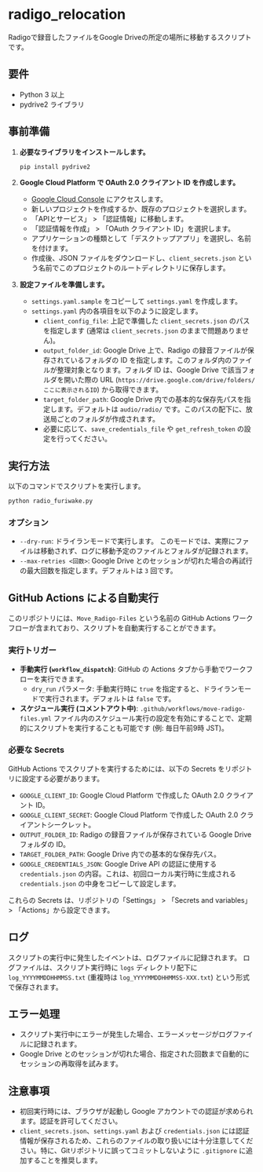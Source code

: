 # radigo_relocation

Radigoで録音したファイルをGoogle Driveの所定の場所に移動するスクリプトです。

## 要件

- Python 3 以上
- pydrive2 ライブラリ

## 事前準備

1.  **必要なライブラリをインストールします。**

    ```sh
    pip install pydrive2
    ```

2.  **Google Cloud Platform で OAuth 2.0 クライアント ID を作成します。**
    *   [Google Cloud Console](https://console.cloud.google.com/) にアクセスします。
    *   新しいプロジェクトを作成するか、既存のプロジェクトを選択します。
    *   「APIとサービス」 > 「認証情報」に移動します。
    *   「認証情報を作成」 > 「OAuth クライアント ID」を選択します。
    *   アプリケーションの種類として「デスクトップアプリ」を選択し、名前を付けます。
    *   作成後、JSON ファイルをダウンロードし、`client_secrets.json` という名前でこのプロジェクトのルートディレクトリに保存します。

3.  **設定ファイルを準備します。**
    *   `settings.yaml.sample` をコピーして `settings.yaml` を作成します。
    *   `settings.yaml` 内の各項目を以下のように設定します。
        *   `client_config_file`: 上記で準備した `client_secrets.json` のパスを指定します (通常は `client_secrets.json` のままで問題ありません)。
        *   `output_folder_id`: Google Drive 上で、Radigo の録音ファイルが保存されているフォルダの ID を指定します。このフォルダ内のファイルが整理対象となります。フォルダ ID は、Google Drive で該当フォルダを開いた際の URL (`https://drive.google.com/drive/folders/ここに表示されるID`) から取得できます。
        *   `target_folder_path`: Google Drive 内での基本的な保存先パスを指定します。デフォルトは `audio/radio/` です。このパスの配下に、放送局ごとのフォルダが作成されます。
        *   必要に応じて、`save_credentials_file` や `get_refresh_token` の設定を行ってください。

## 実行方法

以下のコマンドでスクリプトを実行します。

```sh
python radio_furiwake.py
```

### オプション

-   `--dry-run`: ドライランモードで実行します。
    このモードでは、実際にファイルは移動されず、ログに移動予定のファイルとフォルダが記録されます。
-   `--max-retries <回数>`: Google Drive とのセッションが切れた場合の再試行の最大回数を指定します。デフォルトは `3` 回です。

## GitHub Actions による自動実行

このリポジトリには、`Move_Radigo-Files` という名前の GitHub Actions ワークフローが含まれており、スクリプトを自動実行することができます。

### 実行トリガー

-   **手動実行 (`workflow_dispatch`)**: GitHub の Actions タブから手動でワークフローを実行できます。
    -   `dry_run` パラメータ: 手動実行時に `true` を指定すると、ドライランモードで実行されます。デフォルトは `false` です。
-   **スケジュール実行 (コメントアウト中)**: `.github/workflows/move-radigo-files.yml` ファイル内のスケジュール実行の設定を有効にすることで、定期的にスクリプトを実行することも可能です (例: 毎日午前9時 JST)。

### 必要な Secrets

GitHub Actions でスクリプトを実行するためには、以下の Secrets をリポジトリに設定する必要があります。

-   `GOOGLE_CLIENT_ID`: Google Cloud Platform で作成した OAuth 2.0 クライアント ID。
-   `GOOGLE_CLIENT_SECRET`: Google Cloud Platform で作成した OAuth 2.0 クライアントシークレット。
-   `OUTPUT_FOLDER_ID`: Radigo の録音ファイルが保存されている Google Drive フォルダの ID。
-   `TARGET_FOLDER_PATH`: Google Drive 内での基本的な保存先パス。
-   `GOOGLE_CREDENTIALS_JSON`: Google Drive API の認証に使用する `credentials.json` の内容。これは、初回ローカル実行時に生成される `credentials.json` の中身をコピーして設定します。

これらの Secrets は、リポジトリの「Settings」 > 「Secrets and variables」 > 「Actions」から設定できます。

## ログ

スクリプトの実行中に発生したイベントは、ログファイルに記録されます。
ログファイルは、スクリプト実行時に `logs` ディレクトリ配下に `log_YYYYMMDDHHMMSS.txt` (重複時は `log_YYYYMMDDHHMMSS-XXX.txt`) という形式で保存されます。

## エラー処理

-   スクリプト実行中にエラーが発生した場合、エラーメッセージがログファイルに記録されます。
-   Google Drive とのセッションが切れた場合、指定された回数まで自動的にセッションの再取得を試みます。

## 注意事項

-   初回実行時には、ブラウザが起動し Google アカウントでの認証が求められます。認証を許可してください。
-   `client_secrets.json`、`settings.yaml` および `credentials.json` には認証情報が保存されるため、これらのファイルの取り扱いには十分注意してください。特に、Gitリポジトリに誤ってコミットしないように `.gitignore` に追加することを推奨します。
